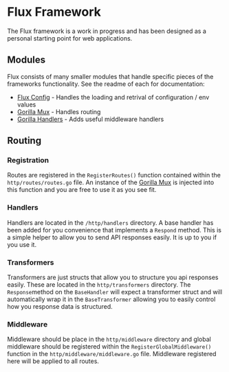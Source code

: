 # Flux Framework

The Flux framework is a work in progress and has been designed as a personal starting point for web applications.

## Modules
Flux consists of many smaller modules that handle specific pieces of the frameworks functionality. See the readme of each for documentation:

* [Flux Config](https://github.com/AdamHutchison/flux-config) - Handles the loading and retrival of configuration / env values
* [Gorilla Mux](https://github.com/gorilla/mux) - Handles routing
* [Gorilla Handlers](https://github.com/gorilla/handlers) - Adds useful middleware handlers

## Routing

### Registration
Routes are registered in the `RegisterRoutes()` function contained within the `http/routes/routes.go` file. An instance of the [Gorilla Mux](https://github.com/gorilla/mux) is injected into this function and you are free to use it as you see fit.

### Handlers
Handlers are located in the `/http/handlers` directory. A base handler has been added for you convenience that implements a `Respond` method. This is a simple helper to allow you to send API responses easily. It is up to you if you use it.

### Transformers
Transformers are just structs that allow you to structure you api responses easily. These are located in the `http/transformers` directory. The `Response`method on the `BaseHandler` will expect a transformer struct and will automatically wrap it in the `BaseTransformer` allowing you to easily control how you response data is structured.

### Middleware
Middleware should be place in the `http/middleware` directory and global middleware should be registered within the `RegisterGlobalMiddleware()` function in the `http/middleware/middleware.go` file. Middleware registered here will be applied to all routes.

